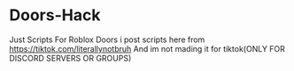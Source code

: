 # Doors-Hack
Just Scripts For Roblox Doors
i post scripts here from https://tiktok.com/literallynotbruh
And im not mading it for tiktok(ONLY FOR DISCORD SERVERS OR GROUPS)
